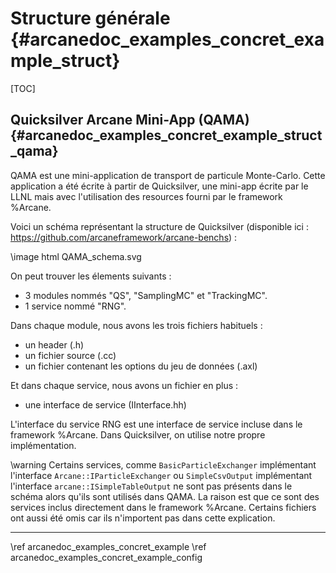 # Structure générale {#arcanedoc_examples_concret_example_struct}

[TOC]

## Quicksilver Arcane Mini-App (QAMA) {#arcanedoc_examples_concret_example_struct_qama}

QAMA est une mini-application de transport de particule Monte-Carlo.
Cette application a été écrite à partir de Quicksilver, une mini-app
écrite par le LLNL mais avec l'utilisation des resources fourni par
le framework %Arcane.

Voici un schéma représentant la structure de Quicksilver (disponible ici : https://github.com/arcaneframework/arcane-benchs) :

\image html QAMA_schema.svg

On peut trouver les élements suivants :
- 3 modules nommés "QS", "SamplingMC" et "TrackingMC".
- 1 service nommé "RNG".

Dans chaque module, nous avons les trois fichiers habituels :
- un header (.h)
- un fichier source (.cc)
- un fichier contenant les options du jeu de données (.axl)

Et dans chaque service, nous avons un fichier en plus :
- une interface de service (IInterface.hh)

L'interface du service RNG est une interface de service incluse
dans le framework %Arcane. Dans Quicksilver, on utilise notre propre implémentation.

\warning
Certains services, comme `BasicParticleExchanger` implémentant l'interface 
`Arcane::IParticleExchanger` ou `SimpleCsvOutput` implémentant l'interface
`arcane::ISimpleTableOutput` ne sont pas présents dans le schéma alors qu'ils sont 
utilisés dans QAMA. 
La raison est que ce sont des services inclus directement dans le framework %Arcane.
Certains fichiers ont aussi été omis car ils n'importent pas dans cette explication.

____

<div class="section_buttons">
<span class="back_section_button">
\ref arcanedoc_examples_concret_example
</span>
<span class="next_section_button">
\ref arcanedoc_examples_concret_example_config
</span>
</div>